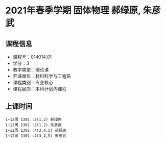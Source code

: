 # 2021年春季学期 固体物理 郝绿原, 朱彦武






## 课程信息

- 课程号：014014.01
- 学分：3
- 教学类型：理论课
- 开课单位：材料科学与工程系
- 课程类别：专业核心
- 课程层次：本科计划内课程

## 上课时间

```
1~12周 1301 :2(1,2) 郝绿原
1~12周 1301 :2(1,2) 朱彦武
1~12周 1301 :4(3,4,5) 郝绿原
1~12周 1301 :4(3,4,5) 朱彦武
```

